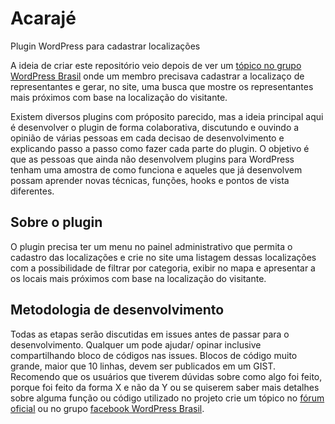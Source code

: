 # Acarajé
Plugin WordPress para cadastrar localizações

A ideia de criar este repositório veio depois de ver um [tópico no grupo WordPress Brasil](https://www.facebook.com/groups/wordpress.brasil/permalink/1423078864402747/?match=cmVwcmVzZW50YW50ZXM%3D) onde um membro precisava cadastrar a localizaço de representantes e gerar, no site, uma busca que mostre os representantes mais próximos com base na localização do visitante.

Existem diversos plugins com próposito parecido, mas a ideia principal aqui é desenvolver o plugin de forma colaborativa, discutundo e ouvindo a opinião de várias pessoas em cada decisao de desenvolvimento e explicando passo a passo como fazer cada parte do plugin. O objetivo é que as pessoas que ainda não desenvolvem plugins para WordPress tenham uma amostra de como funciona e aqueles que já desenvolvem possam aprender novas técnicas, funções, hooks e pontos de vista diferentes.

## Sobre o plugin

O plugin precisa ter um menu no painel administrativo que permita o cadastro das localizações e crie no site uma listagem dessas localizações com a possibilidade de filtrar por categoria, exibir no mapa e apresentar a os locais mais próximos com base na localização do visitante.

## Metodologia de desenvolvimento

Todas as etapas serão discutidas em issues antes de passar para o desenvolvimento. Qualquer um pode ajudar/ opinar inclusive compartilhando bloco de códigos nas issues. Blocos de código muito grande, maior que 10 linhas, devem ser publicados em um GIST. Recomendo que os usuários que tiverem dúvidas sobre como algo foi feito, porque foi feito da forma X e não da Y ou se quiserem saber mais detalhes sobre alguma função ou código utilizado no projeto crie um tópico no [fórum oficial](https://br.wordpress.org/support/) ou no grupo [facebook WordPress Brasil](https://www.facebook.com/groups/wordpress.brasil/).
